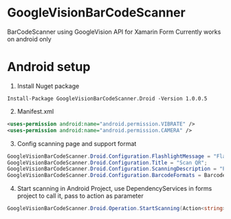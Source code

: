 # GoogleVisionBarCodeScanner
BarCodeScanner using GoogleVision API for Xamarin Form
Currently works on android only
# Android setup
1. Install Nuget package
```
Install-Package GoogleVisionBarCodeScanner.Droid -Version 1.0.0.5
```

2. Manifest.xml
```xml
<uses-permission android:name="android.permission.VIBRATE" />
<uses-permission android:name="android.permission.CAMERA" />
```

3. Config scanning page and support format
```C#
GoogleVisionBarCodeScanner.Droid.Configuration.FlashlightMessage = "Flashlight";
GoogleVisionBarCodeScanner.Droid.Configuration.Title = "Scan QR";
GoogleVisionBarCodeScanner.Droid.Configuration.ScanningDescription = "Please scan QRCode";
GoogleVisionBarCodeScanner.Droid.Configuration.BarcodeFormats = BarcodeFormat.QrCode;
```

4. Start scanning in Android Project, use DependencyServices in forms project to call it, pass to action as parameter
```C#
GoogleVisionBarCodeScanner.Droid.Operation.StartScanning(Action<string>);
```
